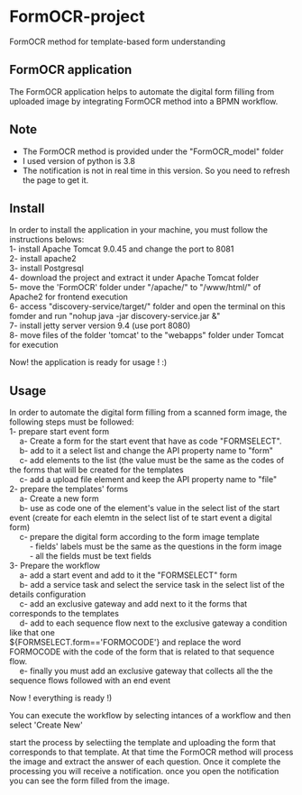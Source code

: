 # FormOCR-project
FormOCR method for template-based form understanding 

## FormOCR application
The FormOCR application helps to automate the digital form filling from uploaded image by integrating FormOCR method into a BPMN workflow.
## Note
- The FormOCR method is provided under the "FormOCR_model" folder
- I used version of python is 3.8 
- The notification is not in real time in this version. So you need to refresh the page to get it.
## Install
In order to install the application in your machine, you must follow the instructions belows: <br>
1- install Apache Tomcat 9.0.45 and change the port to 8081<br>
2- install apache2<br>
3- install Postgresql<br>
4- download the project and extract it under Apache Tomcat folder <br>
5- move the 'FormOCR' folder under "/apache/" to "/www/html/" of Apache2 for frontend execution<br>
6- access "discovery-service/target/" folder and open the terminal on this fomder and run "nohup java -jar discovery-service.jar &" <br>
7- install jetty server version 9.4 (use port 8080) <br>
8- move files of the folder 'tomcat' to the "webapps" folder under Tomcat for execution<br>

 



Now! the application is ready for usage ! :) <br>

## Usage
In order to automate the digital form filling from a scanned form image, the following steps must be followed:<br>
1- prepare start event form<br>
 &emsp;   a- Create a form for the start event that have as code "FORMSELECT".<br>
 &emsp;   b- add to it a select list and change the API property name to "form" <br>
 &emsp;   c- add elements to the list (the value must be the same as the codes of the forms that will be created for the templates <br>
 &emsp;   c- add a upload file element and keep the API property name to "file"<br>
2- prepare the templates' forms<br>
  &emsp;  a- Create a new form <br>
  &emsp;  b- use as code one of the element's value in the select list of the start event (create for each elemtn in the select list of te start event a digital form)<br>
 &emsp;   c- prepare the digital form according to the form image template<br>
   &emsp; &emsp;    - fields' labels must be the same as the questions in the form image<br>
   &emsp; &emsp;    - all the fields must be text fields<br>
3- Prepare the workflow<br>
&emsp;    a- add a start event and add to it the "FORMSELECT" form<br>
&emsp;    b- add a service task and select the service task in the select list of the details configuration<br>
&emsp;    c- add an exclusive gateway and add next to it the forms that corresponds to the templates<br>
&emsp;    d- add to each sequence flow next to the exclusive gateway a condition like that one <br>
    ${FORMSELECT.form=='FORMOCODE'} and replace the word FORMOCODE with the code of the form that is related to that 
    sequence flow.<br>
 &emsp;   e- finally you must add an exclusive gateway that collects all the the sequence flows followed with an end event


Now ! everything is ready !)

You can execute the workflow by selecting intances of a workflow and then select 'Create New'

start the process by selectiing the template and uploading the form that corresponds to that template. At that time the FormOCR method will process the image and extract the answer of each question. Once it complete the processing you will receive a notification.
once you open the notification you can see the form filled from the image.

